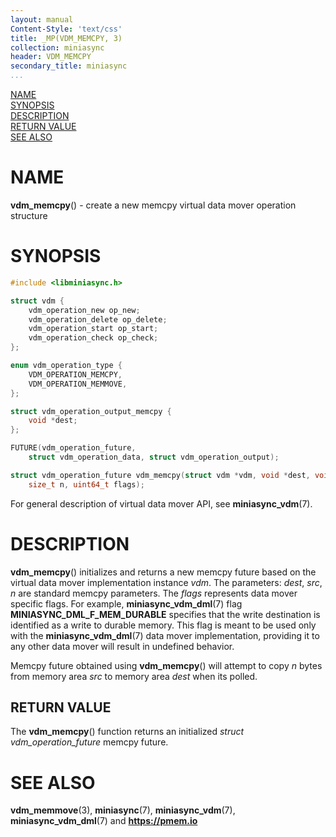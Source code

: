 ```yaml
---
layout: manual
Content-Style: 'text/css'
title: _MP(VDM_MEMCPY, 3)
collection: miniasync
header: VDM_MEMCPY
secondary_title: miniasync
...
```


[comment]: <> (SPDX-License-Identifier: BSD-3-Clause)
[comment]: <> (Copyright 2022, Intel Corporation)

[comment]: <> (vdm_memcpy.3 -- man page for miniasync vdm_memcpy operation)

[NAME](#name)<br />
[SYNOPSIS](#synopsis)<br />
[DESCRIPTION](#description)<br />
[RETURN VALUE](#return-value)<br />
[SEE ALSO](#see-also)<br />

# NAME #

**vdm_memcpy**() - create a new memcpy virtual data mover operation structure

# SYNOPSIS #

```c
#include <libminiasync.h>

struct vdm {
	vdm_operation_new op_new;
	vdm_operation_delete op_delete;
	vdm_operation_start op_start;
	vdm_operation_check op_check;
};

enum vdm_operation_type {
	VDM_OPERATION_MEMCPY,
	VDM_OPERATION_MEMMOVE,
};

struct vdm_operation_output_memcpy {
	void *dest;
};

FUTURE(vdm_operation_future,
	struct vdm_operation_data, struct vdm_operation_output);

struct vdm_operation_future vdm_memcpy(struct vdm *vdm, void *dest, void *src,
	size_t n, uint64_t flags);
```

For general description of virtual data mover API, see **miniasync_vdm**(7).

# DESCRIPTION #

**vdm_memcpy**() initializes and returns a new memcpy future based on the virtual data mover
implementation instance *vdm*. The parameters: *dest*, *src*, *n* are standard memcpy parameters.
The *flags* represents data mover specific flags. For example, **miniasync_vdm_dml**(7) flag
**MINIASYNC_DML_F_MEM_DURABLE** specifies that the write destination is identified as a write
to durable memory. This flag is meant to be used only with the **miniasync_vdm_dml**(7) data mover
implementation, providing it to any other data mover will result in undefined behavior.

Memcpy future obtained using **vdm_memcpy**() will attempt to copy *n* bytes from memory area
*src* to memory area *dest* when its polled.

## RETURN VALUE ##

The **vdm_memcpy**() function returns an initialized *struct vdm_operation_future* memcpy future.

# SEE ALSO #

**vdm_memmove**(3), **miniasync**(7), **miniasync_vdm**(7),
**miniasync_vdm_dml**(7) and **<https://pmem.io>**
